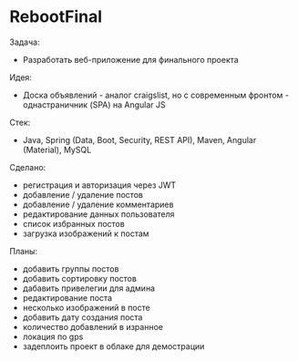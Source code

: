 # RebootFinal
Задача: 
- Разработать веб-приложение для финального проекта 

Идея: 
- Доска объявлений - аналог craigslist, но с современным фронтом - однастраничник (SPA) на Angular JS 

Стек: 
- Java, Spring (Data, Boot, Security, REST API), Maven, Angular (Material), MySQL

Сделано:
- регистрация и авторизация через JWT
- добавление / удаление постов
- добавление / удаление комментариев
- редактирование данных пользователя
- список избранных постов
- загрузка изображений к постам


Планы:
- добавить группы постов
- добавить сортировку постов
- дабавить привелегии для админа
- редактирование поста
- несколько изображений в посте
- добавить дату создания поста
- количество добавлений в изранное
- локация по gps
- задеплоить проект в облаке для демострации
